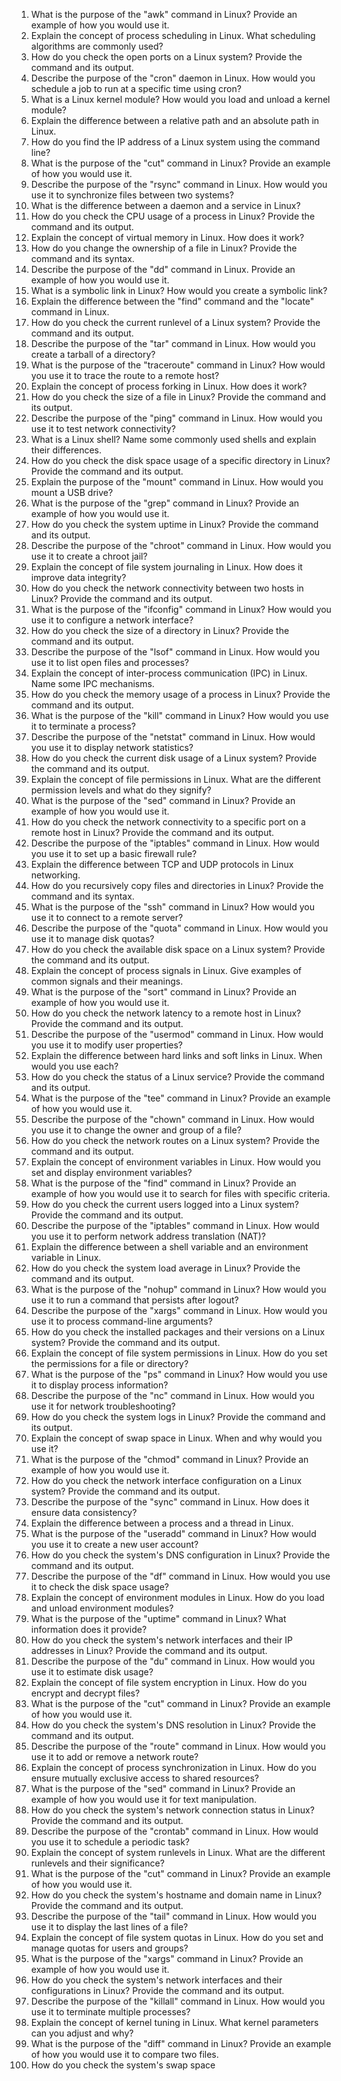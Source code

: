 

1. What is the purpose of the "awk" command in Linux? Provide an example of how you would use it.
2. Explain the concept of process scheduling in Linux. What scheduling algorithms are commonly used?
3. How do you check the open ports on a Linux system? Provide the command and its output.
4. Describe the purpose of the "cron" daemon in Linux. How would you schedule a job to run at a specific time using cron?
5. What is a Linux kernel module? How would you load and unload a kernel module?
6. Explain the difference between a relative path and an absolute path in Linux.
7. How do you find the IP address of a Linux system using the command line?
8. What is the purpose of the "cut" command in Linux? Provide an example of how you would use it.
9. Describe the purpose of the "rsync" command in Linux. How would you use it to synchronize files between two systems?
10. What is the difference between a daemon and a service in Linux?
11. How do you check the CPU usage of a process in Linux? Provide the command and its output.
12. Explain the concept of virtual memory in Linux. How does it work?
13. How do you change the ownership of a file in Linux? Provide the command and its syntax.
14. Describe the purpose of the "dd" command in Linux. Provide an example of how you would use it.
15. What is a symbolic link in Linux? How would you create a symbolic link?
16. Explain the difference between the "find" command and the "locate" command in Linux.
17. How do you check the current runlevel of a Linux system? Provide the command and its output.
18. Describe the purpose of the "tar" command in Linux. How would you create a tarball of a directory?
19. What is the purpose of the "traceroute" command in Linux? How would you use it to trace the route to a remote host?
20. Explain the concept of process forking in Linux. How does it work?
21. How do you check the size of a file in Linux? Provide the command and its output.
22. Describe the purpose of the "ping" command in Linux. How would you use it to test network connectivity?
23. What is a Linux shell? Name some commonly used shells and explain their differences.
24. How do you check the disk space usage of a specific directory in Linux? Provide the command and its output.
25. Explain the purpose of the "mount" command in Linux. How would you mount a USB drive?
26. What is the purpose of the "grep" command in Linux? Provide an example of how you would use it.
27. How do you check the system uptime in Linux? Provide the command and its output.
28. Describe the purpose of the "chroot" command in Linux. How would you use it to create a chroot jail?
29. Explain the concept of file system journaling in Linux. How does it improve data integrity?
30. How do you check the network connectivity between two hosts in Linux? Provide the command and its output.
31. What is the purpose of the "ifconfig" command in Linux? How would you use it to configure a network interface?
32. How do you check the size of a directory in Linux? Provide the command and its output.
33. Describe the purpose of the "lsof" command in Linux. How would you use it to list open files and processes?
34. Explain the concept of inter-process communication (IPC) in Linux. Name some IPC mechanisms.
35. How do you check the memory usage of a process in Linux? Provide the command and its output.
36. What is the purpose of the "kill" command in Linux? How would you use it to terminate a process?
37. Describe the purpose of the "netstat" command in Linux. How would you use it to display network statistics?
38. How do you check the current disk usage of a Linux system? Provide the command and its output.
39. Explain the concept of file permissions in Linux. What are the different permission levels and what do they signify?
40. What is the purpose of the "sed" command in Linux? Provide an example of how you would use it.
41. How do you check the network connectivity to a specific port on a remote host in Linux? Provide the command and its output.
42. Describe the purpose of the "iptables" command in Linux. How would you use it to set up a basic firewall rule?
43. Explain the difference between TCP and UDP protocols in Linux networking.
44. How do you recursively copy files and directories in Linux? Provide the command and its syntax.
45. What is the purpose of the "ssh" command in Linux? How would you use it to connect to a remote server?
46. Describe the purpose of the "quota" command in Linux. How would you use it to manage disk quotas?
47. How do you check the available disk space on a Linux system? Provide the command and its output.
48. Explain the concept of process signals in Linux. Give examples of common signals and their meanings.
49. What is the purpose of the "sort" command in Linux? Provide an example of how you would use it.
50. How do you check the network latency to a remote host in Linux? Provide the command and its output.
51. Describe the purpose of the "usermod" command in Linux. How would you use it to modify user properties?
52. Explain the difference between hard links and soft links in Linux. When would you use each?
53. How do you check the status of a Linux service? Provide the command and its output.
54. What is the purpose of the "tee" command in Linux? Provide an example of how you would use it.
55. Describe the purpose of the "chown" command in Linux. How would you use it to change the owner and group of a file?
56. How do you check the network routes on a Linux system? Provide the command and its output.
57. Explain the concept of environment variables in Linux. How would you set and display environment variables?
58. What is the purpose of the "find" command in Linux? Provide an example of how you would use it to search for files with specific criteria.
59. How do you check the current users logged into a Linux system? Provide the command and its output.
60. Describe the purpose of the "iptables" command in Linux. How would you use it to perform network address translation (NAT)?
61. Explain the difference between a shell variable and an environment variable in Linux.
62. How do you check the system load average in Linux? Provide the command and its output.
63. What is the purpose of the "nohup" command in Linux? How would you use it to run a command that persists after logout?
64. Describe the purpose of the "xargs" command in Linux. How would you use it to process command-line arguments?
65. How do you check the installed packages and their versions on a Linux system? Provide the command and its output.
66. Explain the concept of file system permissions in Linux. How do you set the permissions for a file or directory?
67. What is the purpose of the "ps" command in Linux? How would you use it to display process information?
68. Describe the purpose of the "nc" command in Linux. How would you use it for network troubleshooting?
69. How do you check the system logs in Linux? Provide the command and its output.
70. Explain the concept of swap space in Linux. When and why would you use it?
71. What is the purpose of the "chmod" command in Linux? Provide an example of how you would use it.
72. How do you check the network interface configuration on a Linux system? Provide the command and its output.
73. Describe the purpose of the "sync" command in Linux. How does it ensure data consistency?
74. Explain the difference between a process and a thread in Linux.
75. What is the purpose of the "useradd" command in Linux? How would you use it to create a new user account?
76. How do you check the system's DNS configuration in Linux? Provide the command and its output.
77. Describe the purpose of the "df" command in Linux. How would you use it to check the disk space usage?
78. Explain the concept of environment modules in Linux. How do you load and unload environment modules?
79. What is the purpose of the "uptime" command in Linux? What information does it provide?
80. How do you check the system's network interfaces and their IP addresses in Linux? Provide the command and its output.
81. Describe the purpose of the "du" command in Linux. How would you use it to estimate disk usage?
82. Explain the concept of file system encryption in Linux. How do you encrypt and decrypt files?
83. What is the purpose of the "cut" command in Linux? Provide an example of how you would use it.
84. How do you check the system's DNS resolution in Linux? Provide the command and its output.
85. Describe the purpose of the "route" command in Linux. How would you use it to add or remove a network route?
86. Explain the concept of process synchronization in Linux. How do you ensure mutually exclusive access to shared resources?
87. What is the purpose of the "sed" command in Linux? Provide an example of how you would use it for text manipulation.
88. How do you check the system's network connection status in Linux? Provide the command and its output.
89. Describe the purpose of the "crontab" command in Linux. How would you use it to schedule a periodic task?
90. Explain the concept of system runlevels in Linux. What are the different runlevels and their significance?
91. What is the purpose of the "cut" command in Linux? Provide an example of how you would use it.
92. How do you check the system's hostname and domain name in Linux? Provide the command and its output.
93. Describe the purpose of the "tail" command in Linux. How would you use it to display the last lines of a file?
94. Explain the concept of file system quotas in Linux. How do you set and manage quotas for users and groups?
95. What is the purpose of the "xargs" command in Linux? Provide an example of how you would use it.
96. How do you check the system's network interfaces and their configurations in Linux? Provide the command and its output.
97. Describe the purpose of the "killall" command in Linux. How would you use it to terminate multiple processes?
98. Explain the concept of kernel tuning in Linux. What kernel parameters can you adjust and why?
99. What is the purpose of the "diff" command in Linux? Provide an example of how you would use it to compare two files.
100. How do you check the system's swap space


